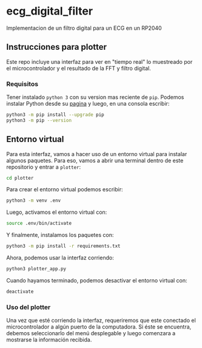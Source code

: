 # ecg_digital_filter

Implementacion de un filtro digital para un ECG en un RP2040

## Instrucciones para plotter

Este repo incluye una interfaz para ver en "tiempo real" lo muestreado por el microcontrolador y el resultado de la FFT y filtro digital.

### Requisitos

Tener instalado `python 3` con su version mas reciente de `pip`. Podemos instalar Python desde su [pagina](https://www.python.org/) y luego, en una consola escribir:

```bash
python3 -m pip install --upgrade pip
python3 -m pip --version
```

## Entorno virtual

Para esta interfaz, vamos a hacer uso de un entorno virtual para instalar algunos paquetes. Para eso, vamos a abrir una terminal dentro de este repositorio y entrar a `plotter`:

```bash
cd plotter
```

Para crear el entorno virtual podemos escribir:

```bash
python3 -m venv .env
```

Luego, activamos el entorno virtual con:

```bash
source .env/bin/activate
```

Y finalmente, instalamos los paquetes con:

```bash
python3 -m pip install -r requirements.txt
```

Ahora, podemos usar la interfaz corriendo:

```bash
python3 plotter_app.py
```

Cuando hayamos terminado, podemos desactivar el entorno virtual con:

```bash
deactivate
```

### Uso del plotter

Una vez que esté corriendo la interfaz, requeriremos que este conectado el microcontrolador a algún puerto de la computadora. Si éste se encuentra, debemos seleccionarlo del menú desplegable y luego comenzara a mostrarse la información recibida.